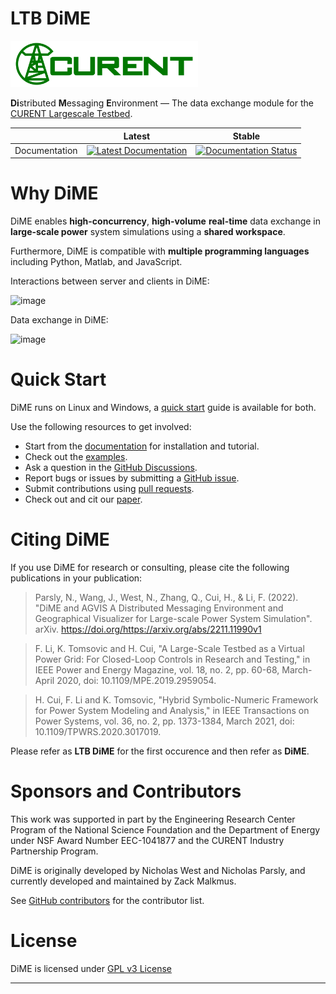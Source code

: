 # LTB DiME

<img src="docs/source/images/sponsors/CURENT_Logo_NameOnTrans.png" alt="CURENT ERC Logo" width="300" height="auto">

**Di**stributed **M**essaging **E**nvironment &mdash; The data exchange module for the [CURENT Largescale Testbed][LTB Repository].

|               | Latest                                                                                                                                   | Stable                                                                                                                                   |
| ------------- | ---------------------------------------------------------------------------------------------------------------------------------------- | ---------------------------------------------------------------------------------------------------------------------------------------- |
| Documentation | [![Latest Documentation](https://readthedocs.org/projects/ltbdime/badge/?version=latest)](https://ltbdime.readthedocs.io/en/latest/?badge=latest) | [![Documentation Status](https://readthedocs.org/projects/ltbdime/badge/?version=stable)](https://ltbdime.readthedocs.io/en/latest/?badge=stable) |

# Why DiME

DiME enables **high-concurrency**, **high-volume** **real-time** data exchange in **large-scale power** system simulations using a **shared workspace**.

Furthermore, DiME is compatible with **multiple programming languages** including Python, Matlab, and JavaScript.

Interactions between server and clients in DiME:

<img width="500" alt="image" src="https://user-images.githubusercontent.com/79226045/203223058-5d1648a0-d37c-4363-8cb6-9ad77499a12a.png">

Data exchange in DiME:

<img width="500" alt="image" src="https://user-images.githubusercontent.com/79226045/203223229-229a1321-64a7-4751-8261-7372a2b19128.png">

# Quick Start

DiME runs on Linux and Windows, a [quick start][Quick Start] guide is available for both.

Use the following resources to get involved:

+ Start from the [documentation][Documentation] for installation and tutorial.
+ Check out the [examples][Examples].
+ Ask a question in the [GitHub Discussions][Github Discussions].
+ Report bugs or issues by submitting a [GitHub issue][GitHub Issues].
+ Submit contributions using [pull requests][Github Pull Requests].
+ Check out and cit our [paper][arxiv paper].

# Citing DiME

If you use DiME for research or consulting, please cite the following publications in your publication:

> Parsly, N., Wang, J., West, N., Zhang, Q., Cui, H., & Li, F. (2022). "DiME and AGVIS A Distributed Messaging Environment and Geographical Visualizer for Large-scale Power System Simulation". arXiv. https://doi.org/https://arxiv.org/abs/2211.11990v1

> F. Li, K. Tomsovic and H. Cui, "A Large-Scale Testbed as a Virtual Power Grid: For Closed-Loop Controls in Research and Testing," in IEEE Power and Energy Magazine, vol. 18, no. 2, pp. 60-68, March-April 2020, doi: 10.1109/MPE.2019.2959054.

> H. Cui, F. Li and K. Tomsovic, "Hybrid Symbolic-Numeric Framework for Power System Modeling and Analysis," in IEEE Transactions on Power Systems, vol. 36, no. 2, pp. 1373-1384, March 2021, doi: 10.1109/TPWRS.2020.3017019.

Please refer as **LTB DiME** for the first occurence and then refer as **DiME**.

# Sponsors and Contributors

This work was supported in part by the Engineering Research Center
Program of the National Science Foundation and the Department of Energy under NSF Award Number EEC-1041877 and the CURENT Industry Partnership Program.

DiME is originally developed by Nicholas West and Nicholas Parsly, and currently developed and maintained by Zack Malkmus.

See [GitHub contributors][Github contributors] for the contributor list.

# License

DiME is licensed under [GPL v3 License](./LICENSE)

---

[LTB Repository]: https://github.com/CURENT
[DiME]: https://ltbdime.readthedocs.io
[Documentation]: https://ltb.readthedocs.io/projects/dime/en/latest/
[Examples]: https://ltb.readthedocs.io/projects/dime/en/latest/examples/index.html#examples
[Quick Start]: https://ltb.readthedocs.io/projects/dime/en/latest/quick_start/index.html#quick-start
[Github contributors]: https://github.com/CURENT/dime/graphs/contributors
[Github Discussions]: https://github.com/CURENT/dime/discussions
[Github Issues]: https://github.com/CURENT/dime/issues
[Github Insights]: https://github.com/CURENT/dime/pulse
[Github Pull Requests]: https://github.com/CURENT/dime/pulls
[arxiv paper]: https://arxiv.org/abs/2211.11990